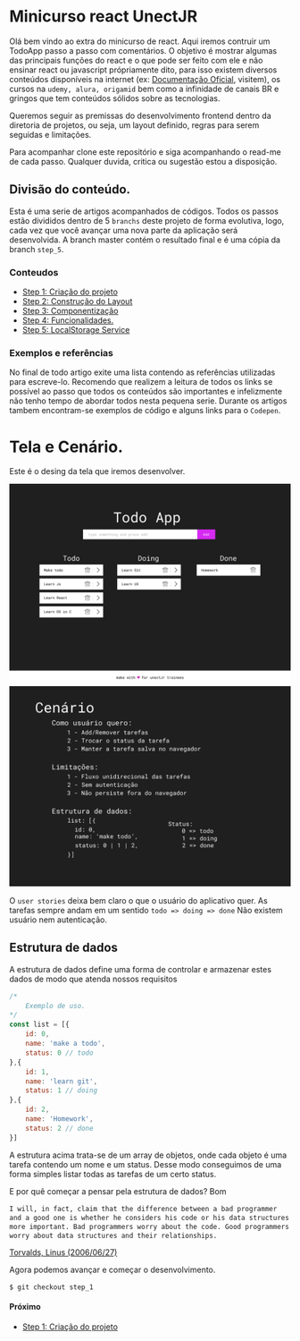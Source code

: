 # Minicurso react UnectJR

Olá bem vindo ao extra do minicurso de react. Aqui iremos contruir um TodoApp passo a passo com comentários. O objetivo é mostrar algumas das principais funções do react e o que pode ser feito com ele e não ensinar react ou javascript própriamente dito, para isso existem diversos conteúdos disponíveis na internet (ex: [Documentação Oficial](https://pt-br.reactjs.org/tutorial/tutorial.html), visitem), os cursos na `udemy, alura, origamid` bem como a infinidade de canais BR e gringos que tem conteúdos sólidos sobre as tecnologias. 

Queremos seguir as premissas do desenvolvimento frontend dentro da diretoria de projetos, ou seja, um layout definido, regras para serem seguidas e limitações.

Para acompanhar clone este repositório e siga acompanhando o read-me de cada passo. Qualquer duvida, critica ou sugestão estou a disposição.

## Divisão do conteúdo.
Esta é uma serie de artigos acompanhados de códigos. Todos os passos estão divididos dentro de 5 `branchs` deste projeto de forma evolutiva, logo, cada vez que você avançar uma nova parte da aplicação será desenvolvida. A branch master contém o resultado final e é uma cópia da branch `step_5`.


### Conteudos
* [Step 1: Criação do projeto](https://github.com/luandryl/mini-curso-react/tree/step_1)
* [Step 2: Construção do Layout](https://github.com/luandryl/mini-curso-react/tree/step_2)
* [Step 3: Componentização](https://github.com/luandryl/mini-curso-react/tree/step_3)
* [Step 4: Funcionalidades.](https://github.com/luandryl/mini-curso-react/tree/step_4)
* [Step 5: LocalStorage Service](https://github.com/luandryl/mini-curso-react/tree/step_5)

### Exemplos e referências

No final de todo artigo exite uma lista contendo as referências utilizadas para escreve-lo. Recomendo que realizem a leitura de todos os links se possível ao passo que todos os conteúdos são importantes e infelizmente não tenho tempo de abordar todos nesta pequena serie. Durante os artigos tambem encontram-se exemplos de código e alguns links para o `Codepen`.


# Tela e Cenário.
Este é o desing da tela que iremos desenvolver.

![Tela](Desktop.jpg)
![Cenário](cenario.png)

O `user stories` deixa bem claro o que o usuário do aplicativo quer. As tarefas sempre andam em um sentido `todo => doing => done` Não existem usuário nem autenticação.

## Estrutura de dados

A estrutura de dados define uma forma de controlar e armazenar estes dados de modo que atenda nossos requisitos
```javascript
/*
    Exemplo de uso.
*/
const list = [{
    id: 0,
    name: 'make a todo',
    status: 0 // todo
},{
    id: 1,
    name: 'learn git',
    status: 1 // doing
},{
    id: 2,
    name: 'Homework',
    status: 2 // done
}]

```
A estrutura acima trata-se de um array de objetos, onde cada objeto é uma tarefa contendo um nome e um status. Desse modo conseguimos de uma forma simples listar todas as tarefas de um certo status.

E por quê começar a pensar pela estrutura de dados? Bom

    I will, in fact, claim that the difference between a bad programmer 
    and a good one is whether he considers his code or his data structures 
    more important. Bad programmers worry about the code. Good programmers 
    worry about data structures and their relationships.
[Torvalds, Linus (2006/06/27)](https://lwn.net/Articles/193245/)


Agora podemos avançar e começar o desenvolvimento.

    $ git checkout step_1 

#### Próximo
* [Step 1: Criação do projeto](https://github.com/luandryl/mini-curso-react/tree/step_1)